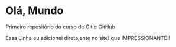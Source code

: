 # Olá, Mundo
Primeiro repositório do curso de Git e GitHub

Essa Linha eu adicionei direta,ente no site! que IMPRESSIONANTE !
